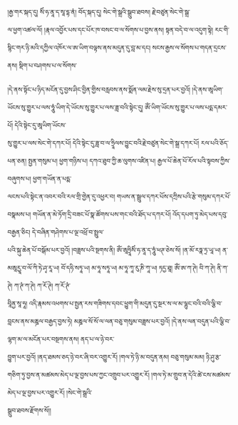 ﻿  
།རྒྱ་གར་སྐད་དུ། སིཾ་ཧ་ནཱ་ད་སཱ་དྷ་ནཾ། བོད་སྐད་དུ། སེང་གེ་སྒྲའི་སྒྲུབ་ཐབས། རྗེ་བཙུན་སེང་གེ་སྒྲ་  
ལ་ཕྱག་འཚལ་ལོ། །རྣལ་འབྱོར་པས་དང་པོར་ཁ་བསང་བ་ལ་སོགས་པ་བྱས་ནས། སྟན་བདེ་བ་ལ་འདུག་སྟེ། རང་གི་སྙིང་གར་ཉི་མའི་དཀྱིལ་འཁོར་ལ་ཨ་ཡིག་བལྟས་ནས་མདུན་དུ་བླ་མ་དང། སངས་རྒྱས་ལ་སོགས་པ་གདན་དྲངས་ནས། སྡིག་པ་བཤགས་པ་ལ་སོགས་  
  
།དེ་ནས་སྟོང་པ་ཉིད་མངོན་དུ་བྱས་ཤིང་བྱིན་གྱིས་བརླབས་ནས་སྨོན་ལམ་རྗེས་སུ་དྲན་པར་བྱའོ། །དེ་ནས་ཨཱཡིག་ཡོངས་སུ་གྱུར་པ་ལས་ཧཱུཾ་ཡིག་དེ་ཡོངས་སུ་གྱུར་པ་ལས་ཟླ་བའི་སྟེང་དུ། ཨོཾ་ཡིག་ཡོངས་སུ་གྱུར་པ་ལས་པདྨ་དམར་པོ། དེའི་སྟེང་དུ་ཨཱཡིག་ཡོངས་  
སུ་གྱུར་པ་ལས་སེང་གེ་དཀར་པོ། དེའི་སྟེང་དུ་ཟླ་བ་ལ་ཧྲཱིལས་བྱུང་བའི་རྗེ་བཙུན་སེང་གེ་སྒྲ་དཀར་པོ། རལ་པའི་ཅོད་པན་ཅན། སྤྱན་གསུམ་པ། ཕྱག་གཉིས་པ། དཀའ་ཐུབ་ཀྱི་ཆ་ལུགས་འཛིན་པ། རྒྱལ་པོ་ཆེན་པོ་རོལ་པའི་སྟབས་ཀྱིས་བཞུགས་པ། ཕྱག་གཡོན་ན་པདྨ་  
ལངས་པའི་སྟེང་ན་འབར་བའི་རལ་གྲི་གྱེན་དུ་འཕྱར་བ། གཡས་ན་སྦྲུལ་དཀར་པོས་དཀྲིས་པའི་རྩེ་གསུམ་དཀར་པོ་བསྣམས་པ། གཡོན་ན་མེ་ཏོག་དྲི་བཟང་པོ་སྣ་ཚོགས་པས་གང་བའི་ཐོད་པ་དཀར་པོ། འོད་དཔག་ཏུ་མེད་པས་དབུ་བརྒྱན་ཅིང། དེ་བཞིན་གཤེགས་པ་ལྔ་འཕྲོ་བ་སྤྲུལ་  
པའི་སྐུ་ཆེན་པོ་བསྒོམ་པར་བྱའོ། །བཟླས་པའི་སྔགས་ནི། ཨོཾ་ཨཱཧྲཱིསིཾ་ཧ་ནཱ་ད་ཧཱུཾ་ཕཊ་ཅེས་སོ། །ན་མོ་རཏྣ་ཏྲ་ཡཱ་ཡ། ན་མཨཱརྱཱ་བ་ལོ་ཀི་ཏེ་ཤྭ་རཱ་ཡ། བོ་དཧི་སཏཱ་ཡ། མ་ཧཱ་སཏཱ་ཡ། མ་ཧཱ་ཀཱ་རུ་ཎི་ཀཱ་ཡ། ཏདྱ་ཐཱ། ཨོཾ་ཨ་ཀ་ཊེ། བི་ཀ་ཊེ། ནི་ཀ་ཊེ། ཀ་ཊཾ་ཀ་ཊེ། ཀ་རོ་ཊེ། ཀ་རོ་ཊཾ་  
བཱིནྱ་སཱ་ཧཱ། འདི་རྣམས་འཕགས་པ་སྤྱན་རས་གཟིགས་དབང་ཕྱུག་གི་མདུན་དུ་སྔར་ས་ལ་མ་ལྷུང་བའི་བའི་ལྕི་བ་བླངས་ནས་མཎྜལ་བརྒྱད་བྱས་ཏེ། མཎྜལ་སོ་སོ་ལ་ལན་བཅུ་གསུམ་བཟླས་པར་བྱའོ། །དེ་ནས་ལན་བདུན་པའི་ལྕི་བ་ལྷག་མ་ལ་མངོན་པར་བསྔགས་ནས། ནད་པ་ལ་ཉེ་བར་  
བྱུག་པར་བྱའོ། །ནད་ཐམས་ཅད་ཉེ་བར་ཞི་བར་འགྱུར་རོ། །གལ་ཏེ་ཉི་མ་བདུན་ནམ། བཅུ་གསུམ་མམ། ཉི་ཤུ་རྩ་གཅིག་ཏུ་བྱས་ན་མཚམས་མེད་པ་ལྔ་བྱས་པས་ཀྱང་འགྲུབ་པར་འགྱུར་རོ། །གལ་ཏེ་མ་གྲུབ་ན་དེའི་ཚེ་ངས་མཚམས་མེད་པ་ལྔ་བྱས་པར་འགྱུར་རོ། །སེང་གེ་སྒྲའི་  
སྒྲུབ་ཐབས་རྫོགས་སོ།།  
  
  
